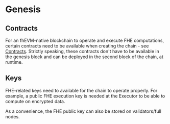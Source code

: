 # Genesis

## Contracts

For an fhEVM-native blockchain to operate and execute FHE computations, certain contracts need to be available when creating the chain - see [Contracts](contracts.md). Strictly speaking, these contracts don't have to be available in the genesis block and can be deployed in the second block of the chain, at runtime.

## Keys

FHE-related keys need to available for the chain to operate properly. For example, a public FHE execution key is needed at the Executor to be able to compute on encrypted data.

As a convenience, the FHE public key can also be stored on validators/full nodes.
